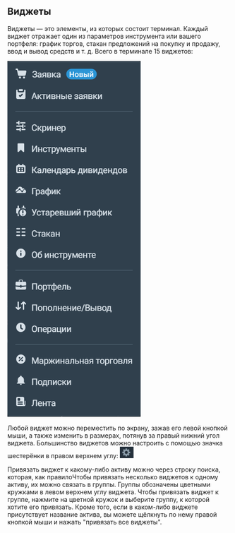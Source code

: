 ## Виджеты 
Виджеты — это элементы, из которых состоит терминал. Каждый виджет отражает один из параметров инструмента или вашего портфеля: график торгов, стакан предложений на покупку и продажу, ввод и вывод средств и т. д. Всего в терминале 15 виджетов:

![alt text](widgets.png)

Любой виджет можно переместить по экрану, зажав его левой кнопкой мыши, а также изменить в размерах, потянув за правый нижний угол виджета. Большинство виджетов можно настроить с помощью значка шестерёнки в правом верхнем углу: ![alt text](widgets_settings.png)

Привязать виджет к какому-либо активу можно через строку поиска, которая, как правилоЧтобы привязать несколько виджетов к одному активу, их можно связать в группы. Группы обозначены цветными кружками в левом верхнем углу виджета. Чтобы привязать виджет к группе, нажмите на цветной кружок и выберите группу, к которой хотите его привязать. Кроме того, если в каком-либо виджете присутствует название актива, вы можете щёлкнуть по нему правой кнопкой мыши и нажать "привязать все виджеты". 

